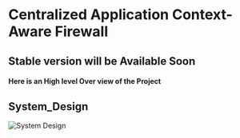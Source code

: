 # Centralized Application Context-Aware Firewall 

## Stable version will be Available Soon

#### Here is an High level Over view of the Project

## System_Design

![System Design](https://github.com/thisisharshavardhan/Context-Aware-Centralized-Application-Firewall/blob/main/Public/Screenshot%202024-09-15%20172342.png?raw=true)


